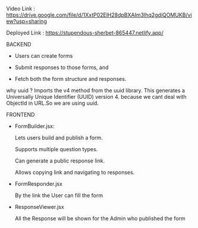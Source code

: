 Video Link : https://drive.google.com/file/d/1XxtP02ElH28dpBXAIm3Ihq2gdiQOMUKB/view?usp=sharing

Deployed Link : https://stupendous-sherbet-865447.netlify.app/

BACKEND

 * Users can create forms

 * Submit responses to those forms, and

 * Fetch both the form structure and responses.

 why uuid ?
  Imports the v4 method from the uuid library. This generates a Universally Unique Identifier (UUID) version 4.
  because we cant deal with ObjectId in URL.So we are using uuid.

FRONTEND

* FormBuilder.jsx:

   Lets users build and publish a form.

    Supports multiple question types.

   Can generate a public response link.

   Allows copying link and navigating to responses.

* FormResponder.jsx

   By the link the User can fill the form

* ResponseViewer.jsx

  All the Response will be shown for the Admin who published the form



